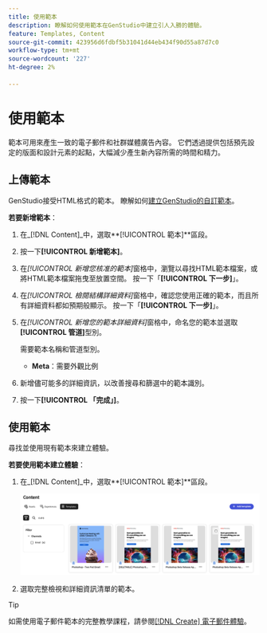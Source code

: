 ```yaml
---
title: 使用範本
description: 瞭解如何使用範本在GenStudio中建立引人入勝的體驗。
feature: Templates, Content
source-git-commit: 423956d6fdbf5b31041d44eb434f90d55a87d7c0
workflow-type: tm+mt
source-wordcount: '227'
ht-degree: 2%

---
```



# 使用範本

範本可用來產生一致的電子郵件和社群媒體廣告內容。 它們透過提供包括預先設定的版面和設計元素的起點，大幅減少產生新內容所需的時間和精力。

## 上傳範本

GenStudio接受HTML格式的範本。 瞭解如何[建立GenStudio的自訂範本](customize-template.md)。

**若要新增範本**：

1. 在&#x200B;_[!DNL Content]_中，選取&#x200B;**[!UICONTROL 範本]**區段。

1. 按一下&#x200B;**[!UICONTROL 新增範本]**。

1. 在&#x200B;_[!UICONTROL 新增您核准的範本]_&#x200B;窗格中，瀏覽以尋找HTML範本檔案，或將HTML範本檔案拖曳至放置空間。 按一下「**[!UICONTROL 下一步]**」。

1. 在&#x200B;_[!UICONTROL 檢閱結構詳細資料]_&#x200B;窗格中，確認您使用正確的範本，而且所有詳細資料都如預期般顯示。 按一下「**[!UICONTROL 下一步]**」。

1. 在&#x200B;_[!UICONTROL 新增您的範本詳細資料]_&#x200B;窗格中，命名您的範本並選取&#x200B;**[!UICONTROL 管道]**&#x200B;型別。

   需要範本名稱和管道型別。

   - **Meta**：需要外觀比例
   <!-- **Display ads**: requires Dimensions -->

1. 新增儘可能多的詳細資訊，以改善搜尋和篩選中的範本識別。

1. 按一下&#x200B;**[!UICONTROL 「完成」]**。

## 使用範本

尋找並使用現有範本來建立體驗。

**若要使用範本建立體驗**：

1. 在&#x200B;_[!DNL Content]_中，選取&#x200B;**[!UICONTROL 範本]**區段。

   ![內容範本清單](../../assets/content-templates.png)

1. 選取完整檢視和詳細資訊清單的範本。

>[!TIP]
>
>如需使用電子郵件範本的完整教學課程，請參閱[[!DNL Create] 電子郵件體驗](/help/tutorials/create-email-experience.md)。

<!--  The create button in Content Template view does not work yet.
1. Click **[!UICONTROL Create Experience]** (paintbrush) from the upper right corner to use the template.
-->

